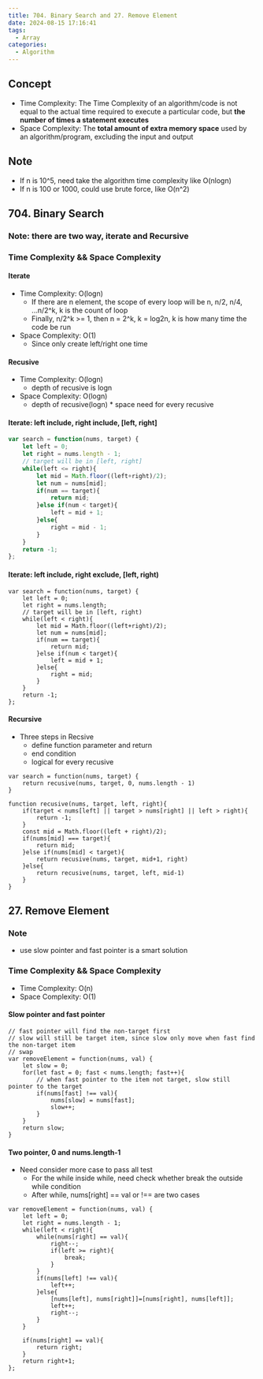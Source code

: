 ```yaml
---
title: 704. Binary Search and 27. Remove Element
date: 2024-08-15 17:16:41
tags:
  - Array
categories:
  - Algorithm
---
```


## Concept

- Time Complexity: The Time Complexity of an algorithm/code is not equal to the actual time required to execute a particular code, but **the number of times a statement executes**
- Space Complexity: The **total amount of extra memory space** used by an algorithm/program, excluding the input and output

## Note

- If n is 10^5, need take the algorithm time complexity like O(nlogn)
- If n is 100 or 1000, could use brute force, like O(n^2)

## 704. Binary Search

### Note: there are two way, iterate and Recursive

### Time Complexity && Space Complexity

#### Iterate

- Time Complexity: O(logn)
  - If there are n element, the scope of every loop will be n, n/2, n/4, ...n/2^k, k is the count of loop
  - Finally, n/2^k >= 1, then n = 2^k, k = log2n, k is how many time the code be run
- Space Complexity: O(1)
  - Since only create left/right one time

#### Recusive

- Time Complexity: O(logn)
  - depth of recusive is logn
- Space Complexity: O(logn)
  - depth of recusive(logn) \* space need for every recusive

#### Iterate: left include, right include, [left, right]

```JavaScript
var search = function(nums, target) {
    let left = 0;
    let right = nums.length - 1;
    // target will be in [left, right]
    while(left <= right){
        let mid = Math.floor((left+right)/2);
        let num = nums[mid];
        if(num == target){
            return mid;
        }else if(num < target){
            left = mid + 1;
        }else{
            right = mid - 1;
        }
    }
    return -1;
};
```

#### Iterate: left include, right exclude, [left, right)

```
var search = function(nums, target) {
    let left = 0;
    let right = nums.length;
    // target will be in [left, right)
    while(left < right){
        let mid = Math.floor((left+right)/2);
        let num = nums[mid];
        if(num == target){
            return mid;
        }else if(num < target){
            left = mid + 1;
        }else{
            right = mid;
        }
    }
    return -1;
};
```

#### Recursive

- Three steps in Recsive
  - define function parameter and return
  - end condition
  - logical for every recusive

```JS
var search = function(nums, target) {
    return recusive(nums, target, 0, nums.length - 1)
}

function recusive(nums, target, left, right){
    if(target < nums[left] || target > nums[right] || left > right){
        return -1;
    }
    const mid = Math.floor((left + right)/2);
    if(nums[mid] === target){
        return mid;
    }else if(nums[mid] < target){
        return recusive(nums, target, mid+1, right)
    }else{
        return recusive(nums, target, left, mid-1)
    }
}
```

## 27. Remove Element

### Note
- use slow pointer and fast pointer is a smart solution

### Time Complexity && Space Complexity
- Time Complexity: O(n)
- Space Complexity: O(1)

#### Slow pointer and fast pointer
```
// fast pointer will find the non-target first
// slow will still be target item, since slow only move when fast find the non-target item
// swap
var removeElement = function(nums, val) {
    let slow = 0;
    for(let fast = 0; fast < nums.length; fast++){
        // when fast pointer to the item not target, slow still pointer to the target
        if(nums[fast] !== val){
            nums[slow] = nums[fast];
            slow++;
        }
    }
    return slow;
}
```

#### Two pointer, 0 and nums.length-1

- Need consider more case to pass all test
  - For the while inside while, need check whether break the outside while condition
  - After while, nums[right] == val or !== are two cases

```
var removeElement = function(nums, val) {
    let left = 0;
    let right = nums.length - 1;
    while(left < right){
        while(nums[right] == val){
            right--;
            if(left >= right){
                break;
            }
        }
        if(nums[left] !== val){
            left++;
        }else{
            [nums[left], nums[right]]=[nums[right], nums[left]];
            left++;
            right--;
        }
    }

    if(nums[right] == val){
        return right;
    }
    return right+1;
};
```
